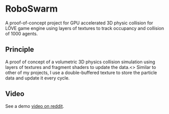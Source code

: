 # RoboSwarm
A proof-of-concept project for GPU accelerated 3D physic collision for LÖVE game engine using layers of textures to track occupancy and collision of 1000 agents.

## Principle
A proof of concept of a volumetric 3D physics collision simulation using layers of textures and fragment shaders to update the data.<>
Similar to other of my projects, I use a double-buffered texture to store the particle data and update it every cycle.

## Video
See a demo [video on reddit](https://www.reddit.com/r/love2d/comments/k7zxnb/löve2d_3d_physics_using_shaders_for_my_robo_swarm/?utm_source=share&utm_medium=web2x&context=3).

